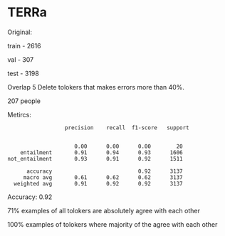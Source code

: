 # TERRa

Original:

train - 2616

val - 307

test - 3198

Overlap 5
Delete tolokers that makes errors more than 40%.

207 people

Metircs:

```
                  precision    recall  f1-score   support


		             0.00      0.00      0.00        20
    entailment       0.91      0.94      0.93      1606
not_entailment       0.93      0.91      0.92      1511

      accuracy                           0.92      3137
     macro avg       0.61      0.62      0.62      3137
  weighted avg       0.91      0.92      0.92      3137
```

Accuracy: 0.92

71% examples of all tolokers are absolutely agree with each other

100% examples of tolokers where majority of the agree with each other